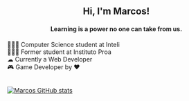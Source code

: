 <h2 align="center">Hi, I'm Marcos!</h2>

<h4 align="center">Learning is a power no one can take from us.</h4>
👨🏽‍💻 Computer Science student at Inteli <br />
👨🏽‍🎓 Former student at Instituto Proa <br />
☁ Currently a Web Developer <br />
🎮 Game Developer by ❤<br />

<br />

[![Marcos GitHub stats](https://github-readme-stats.vercel.app/api?username=MZMS1510&show_icons=true&theme=dracula)](https://github.com/anuraghazra/github-readme-stats)
